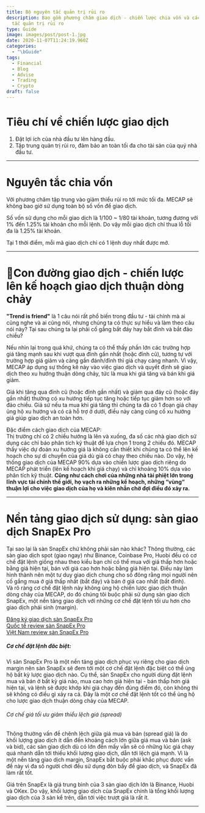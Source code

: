 ```yaml
---
title: Bộ nguyên tắc quản trị rủi ro
description: Bao gồm phương châm giao dịch - chiến lược chia vốn và các nguyên
  tắc quản trị rủi ro
type: Guide
image: images/post/post-1.jpg
date: 2020-11-07T11:24:19.960Z
categories:
  - "\bGuide"
tags:
  - Financial
  - Blog
  - Advise
  - Trading
  - Crypto
draft: false
---
```

# Tiêu chí về chiến lược giao dịch

1. Đặt lợi ích của nhà đầu tư lên hàng đầu.
2. Tập trung quản trị rủi ro, đảm bảo an toàn tối đa cho tài sản của quý nhà đầu tư.

<hr>

# Nguyên tắc chia vốn 

Với phương châm tập trung vào giảm thiểu rủi ro tới mức tối đa. MECAP sẽ không bao giờ sử dụng toàn bộ số vốn để giao dịch.

Số vốn sử dụng cho mỗi giao dịch là 1/100 ~ 1/80 tài khoản, tương đương với 1% đến 1.25% tài khoản cho mỗi lệnh. Do vậy mỗi giao dịch chỉ thua lỗ tối đa là 1.25% tài khoản.

Tại 1 thời điểm, mỗi mã giao dịch chỉ có 1 lệnh duy nhất được mở.

<hr>

# Con đường giao dịch - chiến lược lên kế hoạch giao dịch thuận dòng chảy

**"Trend is friend"** là 1 câu nói rất phổ biến trong đầu tư - tài chính mà ai cũng nghe và ai cũng nói, nhưng chúng ta có thực sự hiểu và làm theo câu nói này? Tại sau chúng ta lại phải cố gắng bắt đáy hay bắt đỉnh và bắt đảo chiều?

Nếu nhìn lại trong quá khứ, chúng ta có thể thấy phần lớn các trường hợp giá tăng mạnh sau khi vượt qua đỉnh gần nhất (hoặc đỉnh cũ), tương tự với trường hợp giá giảm và càng gần đánh/đỉnh thì giá chạy càng nhanh. Vì vậy, MECAP áp dụng sự thống kê này vào việc giao dịch và quyết định sẽ giao dịch theo xu hướng thuận dòng chảy, tức là mua khi giá tăng và bán khi giá giảm.

Giá khi tăng qua đỉnh cũ (hoặc đỉnh gần nhất) và giảm qua đáy cũ (hoặc đáy gần nhất) thường có xu hướng tiếp tục tăng hoặc tiếp tục giảm hơn so với đảo chiều. Giả sử nếu ta mua khi giá tăng thì chúng ta đã có 1 đoạn giá chạy ủng hộ xu hướng và có cả hỗ trợ ở dưới, điều này càng củng cố xu hướng giá giúp giao dịch an toàn hơn.

Đặc điểm cách giao dịch của MECAP:\
Thị trường chỉ có 2 chiều hướng là lên và xuống, đa số các nhà giao dịch sử dụng các chỉ báo phân tích kỹ thuật để lựa chọn 1 trong 2 chiều đó. MECAP thấy việc dự đoán xu hướng giá là không cần thiết khi chúng ta có thể lên kế hoạch cho sự di chuyển của giá dù giá có chạy theo chiều nào. Do vậy, hệ thống giao dịch của MECAP 90% dựa vào chiến lược giao dịch riêng do MECAP phát triển (lên kế hoạch khi giá chạy) và chỉ khoảng 10% dựa vào phân tích kỹ thuật. **Cũng như cách chơi của những nhà tài phiệt lớn trong lĩnh vực tài chính thế giới, họ vạch ra những kế hoạch, những “vùng“ thuận lợi cho việc giao dịch của họ và kiên nhẫn chờ đợi điều đó xảy ra.**

<hr>

# Nền tảng giao dịch sử dụng: sàn giao dịch SnapEx Pro

Tại sao lại là sàn SnapEx chứ không phải sàn nào khác? Thông thường, các sàn giao dịch spot (giao ngay) như Binance, Coinbase Pro, Huobi đều có cơ chế đặt lệnh giống nhau theo kiểu bạn chỉ có thể mua với giá thấp hơn hoặc bằng giá hiện tại, bán với giá cao hơn hoặc bằng giá hiện tại. Điều này làm hình thành nên một tư duy giao dịch chung cho số đông rằng mọi người nên cố gắng mua ở giá thấp nhất (bắt đáy) và bán ở giá cao nhất (bắt đỉnh). \
Và rõ ràng cơ chế đặt lệnh này không ủng hộ chiến lược giao dịch thuận dòng chảy của MECAP, do đó chúng tôi buộc phải sử dụng sàn giao dịch SnapEx, một nền tảng giao dịch với những cơ chế đặt lệnh tối ưu hơn cho giao dịch phái sinh (margin).

[Đăng ký giao dịch sàn SnapEx Pro](https://www.snapex.com/user/register?invite_code=eupcov)[\
Quốc tế review sàn SnapEx Pro](https://www.coinbureau.com/review/snapex/)\
[Việt Nam review sàn SnapEx Pro](https://www.cryptohub.vn/review-san-snapex-new-bitmex-killer/)

##### Cơ chế đặt lệnh đăc biệt:

Vì sàn SnapEx Pro là một nền tảng giao dịch phục vụ riêng cho giao dịch margin nên sàn SnapEx sẽ đem tới một cơ chế đặt lệnh đặc biệt có thể ủng hộ bất kỳ lược giao dịch nào. Cụ thể, sàn SnapEx cho người dùng đặt lệnh mua và bán ở bất kỳ giá nào, mua cao hơn giá hiện tại - bán thấp hơn giá hiện tại, và lệnh sẽ được khớp khi giá chạy đến đúng điểm đó, còn không thì sẽ không có điều gì xảy ra cả. Đây là một cơ chế đặt lệnh tốt có thể ủng hộ cho lược giao dịch thuận dòng chảy của MECAP.

###### Cơ chế giá tối ưu giảm thiểu lệch giá (spread)

Thông thường vấn đề chênh lệch giữa giá mua và bán (spread giá) là do khối lượng giao dịch ít dẫn đến khoảng cách lớn giữa giá mua và bán (ask và bid), các sàn giao dịch dù có lớn đến mấy vẫn sẽ có những lúc giá chạy quá nhanh dẫn tới thiếu khối lượng giao dịch, dẫn tới lệch giá mạnh. Vì là một nền tảng giao dịch margin, SnapEx bắt buộc phải khắc phục được vấn đề này vì đa số người chơi đều sử dụng đòn bẩy để giao dịch, và SnapEx đã làm rất tốt.

Giá trên SnapEx là giá trung bình của 3 sàn giao dịch lớn là Binance, Huobi và OKex. Do vậy, khối lượng giao dịch của SnapEx chính là tổng khối lượng giao dịch của 3 sàn kể trên, dẫn tới việc trượt giá là rất ít.

<hr>